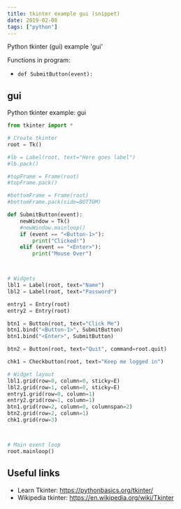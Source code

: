 ```yaml
---
title: tkinter example gui (snippet)
date: 2019-02-08
tags: ["python"]
---
```

Python tkinter (gui) example 'gui'

Functions in program: 
* `def SubmitButton(event):`

## gui

Python tkinter example: gui

```python
from tkinter import *

# Create tkinter
root = Tk()

#lb = Label(root, text="Here goes label")
#lb.pack()

#topFrame = Frame(root)
#topFrame.pack()

#bottomFrame = Frame(root)
#bottomFrame.pack(side=BOTTOM)

def SubmitButton(event):
    newWindow = Tk()
    #newWindow.mainloop()
    if (event == "<Button-1>"):
        print("Clicked!")
    elif (event == "<Enter>"):
        print("Mouse Over")



# Widgets
lbl1 = Label(root, text="Name")
lbl2 = Label(root, text="Password")

entry1 = Entry(root)
entry2 = Entry(root)

btn1 = Button(root, text="Click Me")
btn1.bind("<Button-1>", SubmitButton)
btn1.bind("<Enter>", SubmitButton)

btn2 = Button(root, text="Quit", command=root.quit)

chk1 = Checkbutton(root, text="Keep me logged in")

# Widget layout
lbl1.grid(row=0, column=0, sticky=E)
lbl2.grid(row=1, column=0, sticky=E)
entry1.grid(row=0, column=1)
entry2.grid(row=1, column=1)
btn1.grid(row=2, column=0, columnspan=2)
btn2.grid(row=2, column=1)
chk1.grid(row=3)



# Main event loop
root.mainloop()

```

## Useful links

- Learn Tkinter: https://pythonbasics.org/tkinter/
- Wikipedia tkinter: https://en.wikipedia.org/wiki/Tkinter
